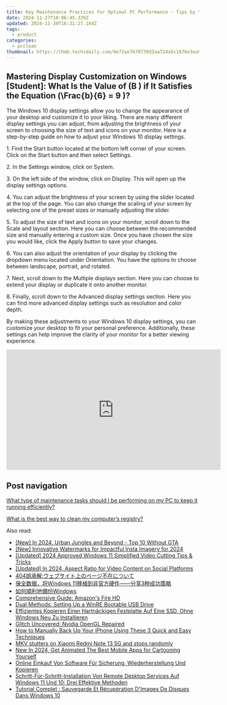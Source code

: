 ```yaml
---
title: Key Maintenance Practices for Optimal PC Performance - Tips by YL Computing and YL Software Experts
date: 2024-11-27T18:06:45.339Z
updated: 2024-11-30T16:31:27.164Z
tags:
  - product
categories:
  - pcclean
thumbnail: https://thmb.techidaily.com/0e72ae7670739d2aa724a5c1676e3ea5eb7af36bcb7980843f57c620d01dbd2b.jpg
---
```


## Mastering Display Customization on Windows [Student]: What Is the Value of \(B \) if It Satisfies the Equation \(\Frac{b}{6} = 9 \)?

The Windows 10 display settings allow you to change the appearance of your desktop and customize it to your liking. There are many different display settings you can adjust, from adjusting the brightness of your screen to choosing the size of text and icons on your monitor. Here is a step-by-step guide on how to adjust your Windows 10 display settings. 

1\. Find the Start button located at the bottom left corner of your screen. Click on the Start button and then select Settings.

2\. In the Settings window, click on System.

3\. On the left side of the window, click on Display. This will open up the display settings options. 

4\. You can adjust the brightness of your screen by using the slider located at the top of the page. You can also change the scaling of your screen by selecting one of the preset sizes or manually adjusting the slider.

5\. To adjust the size of text and icons on your monitor, scroll down to the Scale and layout section. Here you can choose between the recommended size and manually entering a custom size. Once you have chosen the size you would like, click the Apply button to save your changes.

6\. You can also adjust the orientation of your display by clicking the dropdown menu located under Orientation. You have the options to choose between landscape, portrait, and rotated.

7\. Next, scroll down to the Multiple displays section. Here you can choose to extend your display or duplicate it onto another monitor.

8\. Finally, scroll down to the Advanced display settings section. Here you can find more advanced display settings such as resolution and color depth. 

By making these adjustments to your Windows 10 display settings, you can customize your desktop to fit your personal preference. Additionally, these settings can help improve the clarity of your monitor for a better viewing experience.

<!-- affiliate ads begin -->
<iframe width="560" height="315" src="https://www.youtube.com/embed/gyGoQi7hsZk?si=8OcKcPUj2wSBmVZ1" title="YouTube video player" frameborder="0" allow="accelerometer; autoplay; clipboard-write; encrypted-media; gyroscope; picture-in-picture; web-share" referrerpolicy="strict-origin-when-cross-origin" allowfullscreen></iframe>
<!-- affiliate ads end -->

## Post navigation

[What type of maintenance tasks should I be performing on my PC to keep it running efficiently?](https://tools.techidaily.com/pcclean/products/)

[What is the best way to clean my computer’s registry?](https://tools.techidaily.com/pcclean/products/)

<ins class="adsbygoogle"
     style="display:block"
     data-ad-format="autorelaxed"
     data-ad-client="ca-pub-7571918770474297"
     data-ad-slot="1223367746"></ins>

<ins class="adsbygoogle"
     style="display:block"
     data-ad-client="ca-pub-7571918770474297"
     data-ad-slot="8358498916"
     data-ad-format="auto"
     data-full-width-responsive="true"></ins>

<span class="atpl-alsoreadstyle">Also read:</span>
<div><ul>
<li><a href="https://visual-screen-recording.techidaily.com/new-in-2024-urban-jungles-and-beyond-top-10-without-gta/"><u>[New] In 2024, Urban Jungles and Beyond - Top 10 Without GTA</u></a></li>
<li><a href="https://instagram-videos.techidaily.com/new-innovative-watermarks-for-impactful-insta-imagery-for-2024/"><u>[New] Innovative Watermarks for Impactful Insta Imagery for 2024</u></a></li>
<li><a href="https://fox-helps.techidaily.com/updated-2024-approved-windows-11-simplified-video-cutting-tips-and-tricks/"><u>[Updated] 2024 Approved Windows 11 Simplified Video Cutting Tips & Tricks</u></a></li>
<li><a href="https://facebook-clips.techidaily.com/updated-in-2024-aspect-ratio-for-video-content-on-social-platforms/"><u>[Updated] In 2024, Aspect Ratio for Video Content on Social Platforms</u></a></li>
<li><a href="https://win-updates.techidaily.com/1728504987151-404/"><u>404誤承解:ウェブサイト上のページ不在について</u></a></li>
<li><a href="https://win-updates.techidaily.com/1728502330280-windows-113/"><u>保全数据，将Windows 11移植到非官方硬件——分享3种成功策略</u></a></li>
<li><a href="https://win-updates.techidaily.com/1728483748437-windows/"><u>如何順利地備份Windows</u></a></li>
<li><a href="https://buynow-tips.techidaily.com/comprehensive-guide-amazons-fire-hd/"><u>Comprehensive Guide: Amazon's Fire HD</u></a></li>
<li><a href="https://win-updates.techidaily.com/dual-methods-setting-up-a-winre-bootable-usb-drive/"><u>Dual Methods: Setting Up a WinRE Bootable USB Drive</u></a></li>
<li><a href="https://win-updates.techidaily.com/effizientes-kopieren-einer-hartnackigen-festplatte-auf-eine-ssd-ohne-windows-neu-zu-installieren/"><u>Effizientes Kopieren Einer Hartnäckigen Festplatte Auf Eine SSD, Ohne Windows Neu Zu Installieren</u></a></li>
<li><a href="https://network-issues.techidaily.com/glitch-uncovered-nvidia-opengl-repaired/"><u>Glitch Uncovered: Nvidia OpenGL Repaired</u></a></li>
<li><a href="https://os-tips.techidaily.com/how-to-manually-back-up-your-iphone-using-these-3-quick-and-easy-techniques/"><u>How to Manually Back Up Your iPhone Using These 3 Quick and Easy Techniques</u></a></li>
<li><a href="https://review-topics.techidaily.com/mkv-stutters-on-xiaomi-redmi-note-13-5g-and-stops-randomly-by-aiseesoft-video-converter-play-mkv-on-android/"><u>MKV stutters on Xiaomi Redmi Note 13 5G and stops randomly</u></a></li>
<li><a href="https://ai-video-tools.techidaily.com/new-in-2024-get-animated-the-best-mobile-apps-for-cartooning-yourself/"><u>New In 2024, Get Animated The Best Mobile Apps for Cartooning Yourself</u></a></li>
<li><a href="https://win-updates.techidaily.com/online-einkauf-von-software-fur-sicherung-wiederherstellung-und-kopieren/"><u>Online Einkauf Von Software Für Sicherung, Wiederherstellung Und Kopieren</u></a></li>
<li><a href="https://win-updates.techidaily.com/schritt-fur-schritt-installation-von-remote-desktop-services-auf-windows-11-und-10-drei-effektive-methoden/"><u>Schritt-Für-Schritt-Installation Von Remote Desktop Services Auf Windows 11 Und 10: Drei Effektive Methoden</u></a></li>
<li><a href="https://win-updates.techidaily.com/tutorial-complet-sauvegarde-et-recuperation-dimages-de-disques-dans-windows-10/"><u>Tutorial Complet : Sauvegarde Et Récupération D'Images De Disques Dans Windows 10</u></a></li>
</ul></div>

